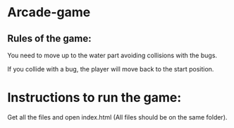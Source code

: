 # Arcade-game

## Rules of the game:

You need to move up to the water part avoiding collisions with the bugs.

If you collide with a bug, the player will move back to the start position.

# Instructions to run the game:

Get all the files and open index.html (All files should be on the same folder).
